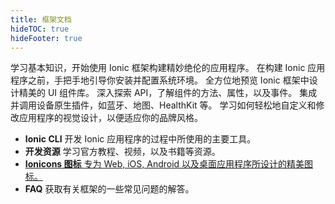 ```yaml
---
title: 框架文档
hideTOC: true
hideFooter: true
---
```

<div class="cards">
  <card-link headline="Introduction"
             has-icon="true"
             url="/docs/intro">
    学习基本知识，开始使用 Ionic
    框架构建精妙绝伦的应用程序。
  </card-link>
  <card-link headline="Installation"
             has-icon="true"
             url="/docs/installation/cli">
    在构建 Ionic 
    应用程序之前，手把手地引导你安装并配置系统环境。
  </card-link>
  <card-link headline="UI Components"
             has-icon="true"
             url="/docs/components">    
    全方位地预览 Ionic 框架中设计精美的 UI 组件库。
  </card-link>
  <card-link headline="API Reference"
             has-icon="true"
             url="/docs/api/">    
    深入探索 API，了解组件的方法、属性，以及事件。
  </card-link>
  <card-link headline="Native APIs"
             has-icon="true"
             url="/docs/native/">
    集成并调用设备原生插件，如蓝牙、地图、HealthKit
    等。
  </card-link>
  <card-link headline="Theming"
             has-icon="true"
             url="/docs/theming/basics">
    学习如何轻松地自定义和修改应用程序的视觉设计，以便适应你的品牌风格。
  </card-link>
</div>

<ul class="others">
  <li class="cli">
    <stencil-route-link url="/docs/cli/overview">
      <strong>Ionic CLI</strong>
      <span>
        开发 Ionic 应用程序的过程中所使用的主要工具。
      </span>
    </stencil-route-link>
  </li>
  <li class="resources">
    <stencil-route-link url="/docs/developer-resources/books">
      <strong>开发资源</strong>
      <span>学习官方教程、视频，以及书籍等资源。</span>
    </stencil-route-link>
  </li>
  <li class="_ionicons">
    <a href="http://ionicons.com" target="_blank">
      <strong>Ionicons 图标</strong>
      <span>
        专为 Web, iOS, Android
        以及桌面应用程序所设计的精美图标。      
      </span>
    </a>
  </li>
  <li class="faq">
    <stencil-route-link url="/docs/faq/glossary">
      <strong>FAQ</strong>
      <span>
        获取有关框架的一些常见问题的解答。       
      </span>
    </stencil-route-link>
  </li>
</ul>
